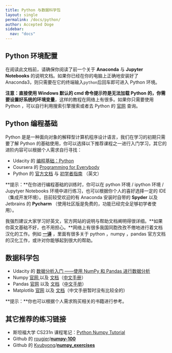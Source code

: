 ```yaml
---
title: Python 与数据科学包
layout: single
permalink: /docs/python/
author: Accepted Doge
sidebar:
  nav: "docs"
---
```


## Python 环境配置

在阅读此文档前，请确保你阅读了前一个关于 **Anaconda** 与 **Jupyter Notebooks** 的说明文档。如果你已经在你的电脑上正确地安装好了 Anaconda3，则只需要在它的终端输入`python`后回车即可进入 Python 环境。

**注意：**直接使用 Windows 默认的 cmd 命令提示符是无法加载 Python 的，你需要设置好**系统的环境变量**，这样的教程在网络上有很多。如果你只需要使用 Python ，可以自行利用搜索引擎搜索或者去 Python 的 [官网](https://www.python.org/) 查询。

## Python 编程基础

Python 是是一种面向对象的解释型计算机程序设计语言，我们在学习的初期只需要了解 Python 的基础使用，你可以选择以下推荐课程之一进行入门学习，其它的进阶内容可以根据个人需求自行寻找：

- Udacity 的 [编程基础：Python](https://cn.udacity.com/course/programming-foundations-with-python--ud036)
- Coursera 的 [Programming for Everybody](https://www.coursera.org/learn/python)
- Python 的 [官方文档](https://www.python.org/doc/) 与 [初学者指南](https://wiki.python.org/moin/BeginnersGuide) （英文）

**提示：**在你进行编程基础的训练时，你可以在 python 环境 / ipython 环境 / Jupytyer Notebooks 环境中进行练习，也可以根据你个人的喜好选择一定的 IDE（集成开发环境）。目前较受欢迎的有 Anaconda 安装时自带的 **Spyder** 以及 Jetbrains 的 **Pycharm** （使用社区版是免费的，功能已经完全足够初学者使用）。

我强烈建议大家学习好英文，官方网站的说明与帮助文档阐明得很详细。**如果你英文基础不好，也不用担心。**网络上有很多我国同胞孜孜不倦地进行着文档汉化的工作。例如 **[一译](http://python.usyiyi.cn/)** ，里面有很多关于 python ，numpy ，pandas 官方文档的汉化工作，或许对你能够起到很大的帮助。

## 数据科学包

- Udacity 的 [数据分析入门 ——使用 NumPy 和 Pandas 进行数据分析](https://cn.udacity.com/course/intro-to-data-analysis--ud170)
- Numpy [官网 ](http://www.numpy.org/) 以及 [文档](https://docs.scipy.org/doc/)（[中文手册](http://python.usyiyi.cn/translate/NumPy_v111/index.html)）
- Pandas [官网](http://pandas.pydata.org/) 以及 [文档](http://pandas.pydata.org/pandas-docs/stable/)（[中文手册](http://python.usyiyi.cn/translate/Pandas_0j2/index.html)）
- Matplotlib [官网](http://matplotlib.org/) 以及 [文档](http://matplotlib.org/contents.html#)（中文手册暂时没有比较全的）

**提示：**你也可以根据个人需求购买相关的书籍进行参考。

## 其它推荐的练习链接

- 斯坦福大学 CS231n 课程笔记：[Python Numpy Tutorial](https://cs231n.github.io/python-numpy-tutorial/)
- Github 的 [rougier](https://github.com/rougier)/**[numpy-100](https://github.com/rougier/numpy-100)**
- Github 的 [Kyubyong](https://github.com/Kyubyong)/**[numpy_exercises](https://github.com/Kyubyong/numpy_exercises)**

